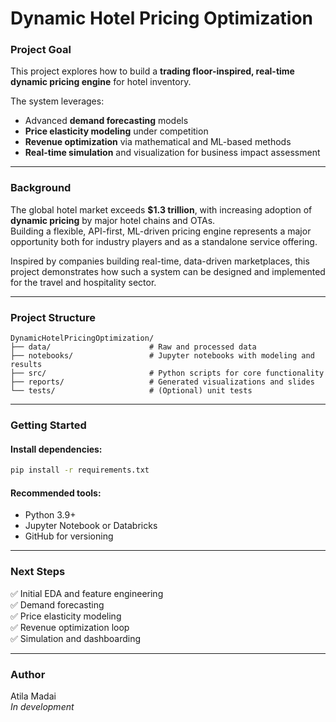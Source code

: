 
# Dynamic Hotel Pricing Optimization

### Project Goal
This project explores how to build a **trading floor-inspired, real-time dynamic pricing engine** for hotel inventory.

The system leverages:
- Advanced **demand forecasting** models
- **Price elasticity modeling** under competition
- **Revenue optimization** via mathematical and ML-based methods
- **Real-time simulation** and visualization for business impact assessment

---

### Background
The global hotel market exceeds **$1.3 trillion**, with increasing adoption of **dynamic pricing** by major hotel chains and OTAs.  
Building a flexible, API-first, ML-driven pricing engine represents a major opportunity both for industry players and as a standalone service offering.

Inspired by companies building real-time, data-driven marketplaces, this project demonstrates how such a system can be designed and implemented for the travel and hospitality sector.

---

### Project Structure

```
DynamicHotelPricingOptimization/
├── data/                      # Raw and processed data
├── notebooks/                 # Jupyter notebooks with modeling and results
├── src/                       # Python scripts for core functionality
├── reports/                   # Generated visualizations and slides
└── tests/                     # (Optional) unit tests
```

---

### Getting Started

#### Install dependencies:

```bash
pip install -r requirements.txt
```

#### Recommended tools:
- Python 3.9+
- Jupyter Notebook or Databricks
- GitHub for versioning

---

### Next Steps
✅ Initial EDA and feature engineering  
✅ Demand forecasting  
✅ Price elasticity modeling  
✅ Revenue optimization loop  
✅ Simulation and dashboarding

---

### Author
Atila Madai  
*In development*
